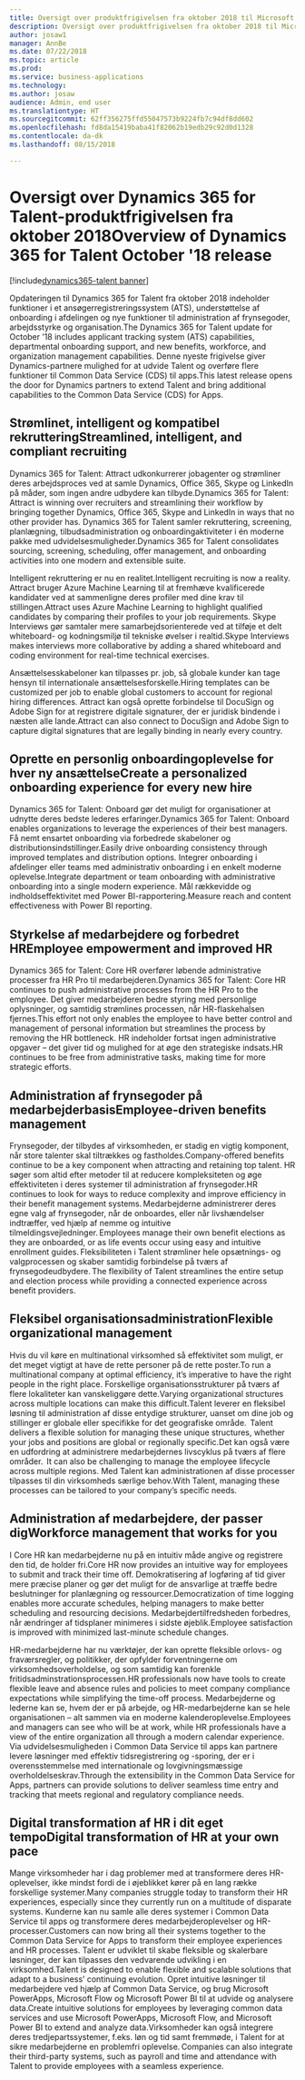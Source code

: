 ```yaml
---
title: Oversigt over produktfrigivelsen fra oktober 2018 til Microsoft Dynamics 365 for Talent
description: Oversigt over produktfrigivelsen fra oktober 2018 til Microsoft Dynamics 365 for Talent
author: josaw1
manager: AnnBe
ms.date: 07/22/2018
ms.topic: article
ms.prod: 
ms.service: business-applications
ms.technology: 
ms.author: josaw
audience: Admin, end user
ms.translationtype: HT
ms.sourcegitcommit: 62ff356275ffd55047573b9224fb7c94df8dd602
ms.openlocfilehash: fd8da15419baba41f82062b19edb29c92d0d1328
ms.contentlocale: da-dk
ms.lasthandoff: 08/15/2018

---
```

#  <a name="overview-of-dynamics-365-for-talent-october-18-release"></a><span data-ttu-id="32b57-103">Oversigt over Dynamics 365 for Talent-produktfrigivelsen fra oktober 2018</span><span class="sxs-lookup"><span data-stu-id="32b57-103">Overview of Dynamics 365 for Talent October '18 release</span></span>

[!include[dynamics365-talent banner](../includes/dynamics365-talent.md)]




<span data-ttu-id="32b57-104">Opdateringen til Dynamics 365 for Talent fra oktober 2018 indeholder funktioner i et ansøgerregistreringssystem (ATS), understøttelse af onboarding i afdelingen og nye funktioner til administration af frynsegoder, arbejdsstyrke og organisation.</span><span class="sxs-lookup"><span data-stu-id="32b57-104">The Dynamics 365 for Talent update for October ’18 includes applicant tracking system (ATS) capabilities, departmental onboarding support, and new benefits, workforce, and organization management capabilities.</span></span> <span data-ttu-id="32b57-105">Denne nyeste frigivelse giver Dynamics-partnere mulighed for at udvide Talent og overføre flere funktioner til Common Data Service (CDS) til apps.</span><span class="sxs-lookup"><span data-stu-id="32b57-105">This latest release opens the door for Dynamics partners to extend Talent and bring additional capabilities to the Common Data Service (CDS) for Apps.</span></span>

## <a name="streamlined-intelligent-and-compliant-recruiting"></a><span data-ttu-id="32b57-106">Strømlinet, intelligent og kompatibel rekruttering</span><span class="sxs-lookup"><span data-stu-id="32b57-106">Streamlined, intelligent, and compliant recruiting</span></span>

<span data-ttu-id="32b57-107">Dynamics 365 for Talent: Attract udkonkurrerer jobagenter og strømliner deres arbejdsproces ved at samle Dynamics, Office 365, Skype og LinkedIn på måder, som ingen andre udbydere kan tilbyde.</span><span class="sxs-lookup"><span data-stu-id="32b57-107">Dynamics 365 for Talent: Attract is winning over recruiters and streamlining their workflow by bringing together Dynamics, Office 365, Skype and LinkedIn in ways that no other provider has.</span></span> <span data-ttu-id="32b57-108">Dynamics 365 for Talent samler rekruttering, screening, planlægning, tilbudsadministration og onboardingaktiviteter i én moderne pakke med udvidelsesmuligheder.</span><span class="sxs-lookup"><span data-stu-id="32b57-108">Dynamics 365 for Talent consolidates sourcing, screening, scheduling, offer management, and onboarding activities into one modern and extensible suite.</span></span> 

<span data-ttu-id="32b57-109">Intelligent rekruttering er nu en realitet.</span><span class="sxs-lookup"><span data-stu-id="32b57-109">Intelligent recruiting is now a reality.</span></span> <span data-ttu-id="32b57-110">Attract bruger Azure Machine Learning til at fremhæve kvalificerede kandidater ved at sammenligne deres profiler med dine krav til stillingen.</span><span class="sxs-lookup"><span data-stu-id="32b57-110">Attract uses Azure Machine Learning to highlight qualified candidates by comparing their profiles to your job requirements.</span></span> <span data-ttu-id="32b57-111">Skype Interviews gør samtaler mere samarbejdsorienterede ved at tilføje et delt whiteboard- og kodningsmiljø til tekniske øvelser i realtid.</span><span class="sxs-lookup"><span data-stu-id="32b57-111">Skype Interviews makes interviews more collaborative by adding a shared whiteboard and coding environment for real-time technical exercises.</span></span> 

<span data-ttu-id="32b57-112">Ansættelsesskabeloner kan tilpasses pr. job, så globale kunder kan tage hensyn til internationale ansættelsesforskelle.</span><span class="sxs-lookup"><span data-stu-id="32b57-112">Hiring templates can be customized per job to enable global customers to account for regional hiring differences.</span></span> <span data-ttu-id="32b57-113">Attract kan også oprette forbindelse til DocuSign og Adobe Sign for at registrere digitale signaturer, der er juridisk bindende i næsten alle lande.</span><span class="sxs-lookup"><span data-stu-id="32b57-113">Attract can also connect to DocuSign and Adobe Sign to capture digital signatures that are legally binding in nearly every country.</span></span> 

## <a name="create-a-personalized-onboarding-experience-for-every-new-hire"></a><span data-ttu-id="32b57-114">Oprette en personlig onboardingoplevelse for hver ny ansættelse</span><span class="sxs-lookup"><span data-stu-id="32b57-114">Create a personalized onboarding experience for every new hire</span></span>

<span data-ttu-id="32b57-115">Dynamics 365 for Talent: Onboard gør det muligt for organisationer at udnytte deres bedste lederes erfaringer.</span><span class="sxs-lookup"><span data-stu-id="32b57-115">Dynamics 365 for Talent: Onboard enables organizations to leverage the experiences of their best managers.</span></span>  <span data-ttu-id="32b57-116">Få nemt ensartet onboarding via forbedrede skabeloner og distributionsindstillinger.</span><span class="sxs-lookup"><span data-stu-id="32b57-116">Easily drive onboarding consistency through improved templates and distribution options.</span></span> <span data-ttu-id="32b57-117">Integrer onboarding i afdelinger eller teams med administrativ onboarding i en enkelt moderne oplevelse.</span><span class="sxs-lookup"><span data-stu-id="32b57-117">Integrate department or team onboarding with administrative onboarding into a single modern experience.</span></span> <span data-ttu-id="32b57-118">Mål rækkevidde og indholdseffektivitet med Power BI-rapportering.</span><span class="sxs-lookup"><span data-stu-id="32b57-118">Measure reach and content effectiveness with Power BI reporting.</span></span>  

## <a name="employee-empowerment-and-improved-hr"></a><span data-ttu-id="32b57-119">Styrkelse af medarbejdere og forbedret HR</span><span class="sxs-lookup"><span data-stu-id="32b57-119">Employee empowerment and improved HR</span></span>

<span data-ttu-id="32b57-120">Dynamics 365 for Talent: Core HR overfører løbende administrative processer fra HR Pro til medarbejderen.</span><span class="sxs-lookup"><span data-stu-id="32b57-120">Dynamics 365 for Talent: Core HR continues to push administrative processes from the HR Pro to the employee.</span></span> <span data-ttu-id="32b57-121">Det giver medarbejderen bedre styring med personlige oplysninger, og samtidig strømlines processen, når HR-flaskehalsen fjernes.</span><span class="sxs-lookup"><span data-stu-id="32b57-121">This effort not only enables the employee to have better control and management of personal information but streamlines the process by removing the HR bottleneck.</span></span> <span data-ttu-id="32b57-122">HR indeholder fortsat ingen administrative opgaver – det giver tid og mulighed for at øge den strategiske indsats.</span><span class="sxs-lookup"><span data-stu-id="32b57-122">HR continues to be free from administrative tasks, making time for more strategic efforts.</span></span> 

## <a name="employee-driven-benefits-management"></a><span data-ttu-id="32b57-123">Administration af frynsegoder på medarbejderbasis</span><span class="sxs-lookup"><span data-stu-id="32b57-123">Employee-driven benefits management</span></span>

<span data-ttu-id="32b57-124">Frynsegoder, der tilbydes af virksomheden, er stadig en vigtig komponent, når store talenter skal tiltrækkes og fastholdes.</span><span class="sxs-lookup"><span data-stu-id="32b57-124">Company-offered benefits continue to be a key component when attracting and retaining top talent.</span></span> <span data-ttu-id="32b57-125">HR søger som altid efter metoder til at reducere kompleksiteten og øge effektiviteten i deres systemer til administration af frynsegoder.</span><span class="sxs-lookup"><span data-stu-id="32b57-125">HR continues to look for ways to reduce complexity and improve efficiency in their benefit management systems.</span></span><span data-ttu-id="32b57-126"> Medarbejderne administrerer deres egne valg af frynsegoder, når de onboardes, eller når livshændelser indtræffer, ved hjælp af nemme og intuitive tilmeldingsvejledninger.</span><span class="sxs-lookup"><span data-stu-id="32b57-126"> Employees manage their own benefit elections as they are onboarded, or as life events occur using easy and intuitive enrollment guides.</span></span><span data-ttu-id="32b57-127"> Fleksibiliteten i Talent strømliner hele opsætnings- og valgprocessen og skaber samtidig forbindelse på tværs af frynsegodeudbydere.</span><span class="sxs-lookup"><span data-stu-id="32b57-127"> The flexibility of Talent streamlines the entire setup and election process while providing a connected experience across benefit providers.</span></span>   

## <a name="flexible-organizational-management"></a><span data-ttu-id="32b57-128">Fleksibel organisationsadministration</span><span class="sxs-lookup"><span data-stu-id="32b57-128">Flexible organizational management</span></span>

<span data-ttu-id="32b57-129">Hvis du vil køre en multinational virksomhed så effektivitet som muligt, er det meget vigtigt at have de rette personer på de rette poster.</span><span class="sxs-lookup"><span data-stu-id="32b57-129">To run a multinational company at optimal efficiency, it’s imperative to have the right people in the right place.</span></span> <span data-ttu-id="32b57-130">Forskellige organisationsstrukturer på tværs af flere lokaliteter kan vanskeliggøre dette.</span><span class="sxs-lookup"><span data-stu-id="32b57-130">Varying organizational structures across multiple locations can make this difficult.</span></span><span data-ttu-id="32b57-131">Talent leverer en fleksibel løsning til administration af disse entydige strukturer, uanset om dine job og stillinger er globale eller specifikke for det geografiske område.</span><span class="sxs-lookup"><span data-stu-id="32b57-131">  Talent delivers a flexible solution for managing these unique structures, whether your jobs and positions are global or regionally specific.</span></span><span data-ttu-id="32b57-132">Det kan også være en udfordring at administrere medarbejdernes livscyklus på tværs af flere områder.</span><span class="sxs-lookup"><span data-stu-id="32b57-132">  It can also be challenging to manage the employee lifecycle across multiple regions.</span></span> <span data-ttu-id="32b57-133">Med Talent kan administrationen af disse processer tilpasses til din virksomheds særlige behov.</span><span class="sxs-lookup"><span data-stu-id="32b57-133">With Talent, managing these processes can be tailored to your company’s specific needs.</span></span>

## <a name="workforce-management-that-works-for-you"></a><span data-ttu-id="32b57-134">Administration af medarbejdere, der passer dig</span><span class="sxs-lookup"><span data-stu-id="32b57-134">Workforce management that works for you</span></span>

<span data-ttu-id="32b57-135">I Core HR kan medarbejderne nu på en intuitiv måde angive og registrere den tid, de holder fri.</span><span class="sxs-lookup"><span data-stu-id="32b57-135">Core HR now provides an intuitive way for employees to submit and track their time off.</span></span> <span data-ttu-id="32b57-136">Demokratisering af logføring af tid giver mere præcise planer og gør det muligt for de ansvarlige at træffe bedre beslutninger for planlægning og ressourcer.</span><span class="sxs-lookup"><span data-stu-id="32b57-136">Democratization of time logging enables more accurate schedules, helping managers to make better scheduling and resourcing decisions.</span></span> <span data-ttu-id="32b57-137">Medarbejdertilfredsheden forbedres, når ændringer af tidsplaner minimeres i sidste øjeblik.</span><span class="sxs-lookup"><span data-stu-id="32b57-137">Employee satisfaction is improved with minimized last-minute schedule changes.</span></span> 

<span data-ttu-id="32b57-138">HR-medarbejderne har nu værktøjer, der kan oprette fleksible orlovs- og fraværsregler, og politikker, der opfylder forventningerne om virksomhedsoverholdelse, og som samtidig kan forenkle fritidsadminstrationsprocessen.</span><span class="sxs-lookup"><span data-stu-id="32b57-138">HR professionals now have tools to create flexible leave and absence rules and policies to meet company compliance expectations while simplifying the time-off process.</span></span> <span data-ttu-id="32b57-139">Medarbejderne og lederne kan se, hvem der er på arbejde, og HR-medarbejderne kan se hele organisationen – alt sammen via en moderne kalenderoplevelse.</span><span class="sxs-lookup"><span data-stu-id="32b57-139">Employees and managers can see who will be at work, while HR professionals have a view of the entire organization all through a modern calendar experience.</span></span> <span data-ttu-id="32b57-140">Via udvidelsesmuligheden i Common Data Service til apps kan partnere levere løsninger med effektiv tidsregistrering og -sporing, der er i overensstemmelse med internationale og lovgivningsmæssige overholdelseskrav.</span><span class="sxs-lookup"><span data-stu-id="32b57-140">Through the extensibility in the Common Data Service for Apps, partners can provide solutions to deliver seamless time entry and tracking that meets regional and regulatory compliance needs.</span></span> 

## <a name="digital-transformation-of-hr-at-your-own-pace"></a><span data-ttu-id="32b57-141">Digital transformation af HR i dit eget tempo</span><span class="sxs-lookup"><span data-stu-id="32b57-141">Digital transformation of HR at your own pace</span></span>

<span data-ttu-id="32b57-142">Mange virksomheder har i dag problemer med at transformere deres HR-oplevelser, ikke mindst fordi de i øjeblikket kører på en lang række forskellige systemer.</span><span class="sxs-lookup"><span data-stu-id="32b57-142">Many companies struggle today to transform their HR experiences, especially since they currently run on a multitude of disparate systems.</span></span> <span data-ttu-id="32b57-143">Kunderne kan nu samle alle deres systemer i Common Data Service til apps og transformere deres medarbejderoplevelser og HR-processer.</span><span class="sxs-lookup"><span data-stu-id="32b57-143">Customers can now bring all their systems together to the Common Data Service for Apps to transform their employee experiences and HR processes.</span></span> <span data-ttu-id="32b57-144">Talent er udviklet til skabe fleksible og skalerbare løsninger, der kan tilpasses den vedvarende udvikling i en virksomhed.</span><span class="sxs-lookup"><span data-stu-id="32b57-144">Talent is designed to enable flexible and scalable solutions that adapt to a business’ continuing evolution.</span></span> <span data-ttu-id="32b57-145">Opret intuitive løsninger til medarbejdere ved hjælp af Common Data Service, og brug Microsoft PowerApps, Microsoft Flow og Microsoft Power BI til at udvide og analysere data.</span><span class="sxs-lookup"><span data-stu-id="32b57-145">Create intuitive solutions for employees by leveraging common data services and use Microsoft PowerApps, Microsoft Flow, and Microsoft Power BI to extend and analyze data.</span></span><span data-ttu-id="32b57-146">Virksomheder kan også integrere deres tredjepartssystemer, f.eks. løn og tid samt fremmøde, i Talent for at sikre medarbejderne en problemfri oplevelse.</span><span class="sxs-lookup"><span data-stu-id="32b57-146"> Companies can also integrate their third-party systems, such as payroll and time and attendance with Talent to provide employees with a seamless experience.</span></span> 

